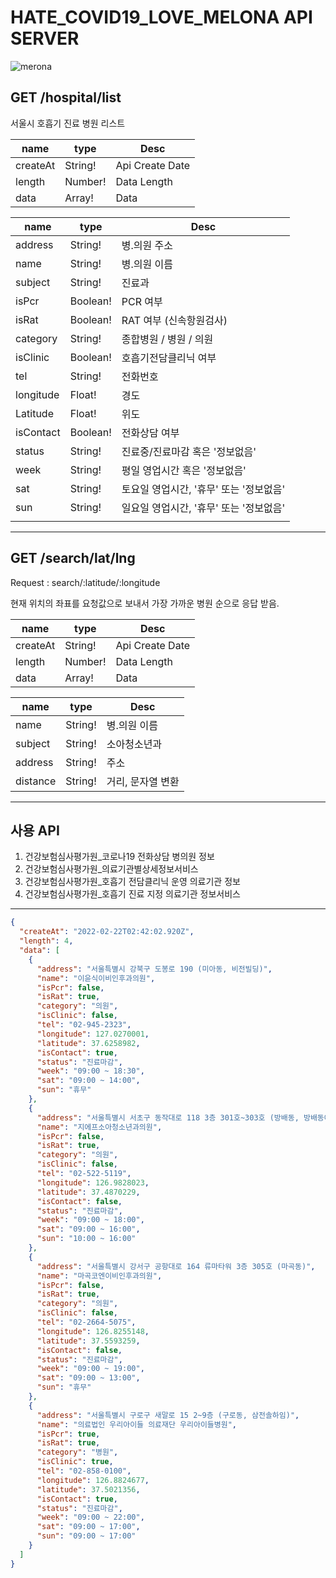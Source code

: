# HATE_COVID19_LOVE_MELONA API SERVER

![merona](https://user-images.githubusercontent.com/94885534/155251519-14480c93-5c00-42a5-ae3e-4ea74914831c.png)

## GET /hospital/list

서울시 호흡기 진료 병원 리스트

| name     | type    | Desc            |
| -------- | ------- | --------------- |
| createAt | String! | Api Create Date |
| length   | Number! | Data Length     |
| data     | Array!  | Data            |

| name      | type     | Desc                                    |
| --------- | -------- | --------------------------------------- |
| address   | String!  | 병.의원 주소                            |
| name      | String!  | 병.의원 이름                            |
| subject   | String!  | 진료과                                  |
| isPcr     | Boolean! | PCR 여부                                |
| isRat     | Boolean! | RAT 여부 (신속항원검사)                 |
| category  | String!  | 종합병원 / 병원 / 의원                  |
| isClinic  | Boolean! | 호흡기전담클리닉 여부                   |
| tel       | String!  | 전화번호                                |
| longitude | Float!   | 경도                                    |
| Latitude  | Float!   | 위도                                    |
| isContact | Boolean! | 전화상담 여부                           |
| status    | String!  | 진료중/진료마감 혹은 '정보없음'         |
| week      | String!  | 평일 영업시간 혹은 '정보없음'           |
| sat       | String!  | 토요일 영업시간, '휴무' 또는 '정보없음' |
| sun       | String!  | 일요일 영업시간, '휴무' 또는 '정보없음' |
|           |          |                                         |

---

## GET /search/lat/lng

Request : search/:latitude/:longitude

현재 위치의 좌표를 요청값으로 보내서 가장 가까운 병원 순으로 응답 받음.

| name     | type    | Desc            |
| -------- | ------- | --------------- |
| createAt | String! | Api Create Date |
| length   | Number! | Data Length     |
| data     | Array!  | Data            |

| name     | type    | Desc              |
| -------- | ------- | ----------------- |
| name     | String! | 병.의원 이름      |
| subject  | String! | 소아청소년과      |
| address  | String! | 주소              |
| distance | String! | 거리, 문자열 변환 |

---

## 사용 API

1. 건강보험심사평가원_코로나19 전화상담 병의원 정보
2. 건강보험심사평가원_의료기관별상세정보서비스
3. 건강보험심사평가원_호흡기 전담클리닉 운영 의료기관 정보
4. 건강보험심사평가원_호흡기 진료 지정 의료기관 정보서비스

---

```json
{
  "createAt": "2022-02-22T02:42:02.920Z",
  "length": 4,
  "data": [
    {
      "address": "서울특별시 강북구 도봉로 190 (미아동, 비전빌딩)",
      "name": "이윤식이비인후과의원",
      "isPcr": false,
      "isRat": true,
      "category": "의원",
      "isClinic": false,
      "tel": "02-945-2323",
      "longitude": 127.0270001,
      "latitude": 37.6258982,
      "isContact": true,
      "status": "진료마감",
      "week": "09:00 ~ 18:30",
      "sat": "09:00 ~ 14:00",
      "sun": "휴무"
    },
    {
      "address": "서울특별시 서초구 동작대로 118 3층 301호~303호 (방배동, 방배동예다인프라자빌딩)",
      "name": "지에프소아청소년과의원",
      "isPcr": false,
      "isRat": true,
      "category": "의원",
      "isClinic": false,
      "tel": "02-522-5119",
      "longitude": 126.9828023,
      "latitude": 37.4870229,
      "isContact": false,
      "status": "진료마감",
      "week": "09:00 ~ 18:00",
      "sat": "09:00 ~ 16:00",
      "sun": "10:00 ~ 16:00"
    },
    {
      "address": "서울특별시 강서구 공항대로 164 류마타워 3층 305호 (마곡동)",
      "name": "마곡코엔이비인후과의원",
      "isPcr": false,
      "isRat": true,
      "category": "의원",
      "isClinic": false,
      "tel": "02-2664-5075",
      "longitude": 126.8255148,
      "latitude": 37.5593259,
      "isContact": false,
      "status": "진료마감",
      "week": "09:00 ~ 19:00",
      "sat": "09:00 ~ 13:00",
      "sun": "휴무"
    },
    {
      "address": "서울특별시 구로구 새말로 15 2~9층 (구로동, 삼전솔하임)",
      "name": "의료법인 우리아이들 의료재단 우리아이들병원",
      "isPcr": true,
      "isRat": true,
      "category": "병원",
      "isClinic": true,
      "tel": "02-858-0100",
      "longitude": 126.8824677,
      "latitude": 37.5021356,
      "isContact": true,
      "status": "진료마감",
      "week": "09:00 ~ 22:00",
      "sat": "09:00 ~ 17:00",
      "sun": "09:00 ~ 17:00"
    }
  ]
}
```
